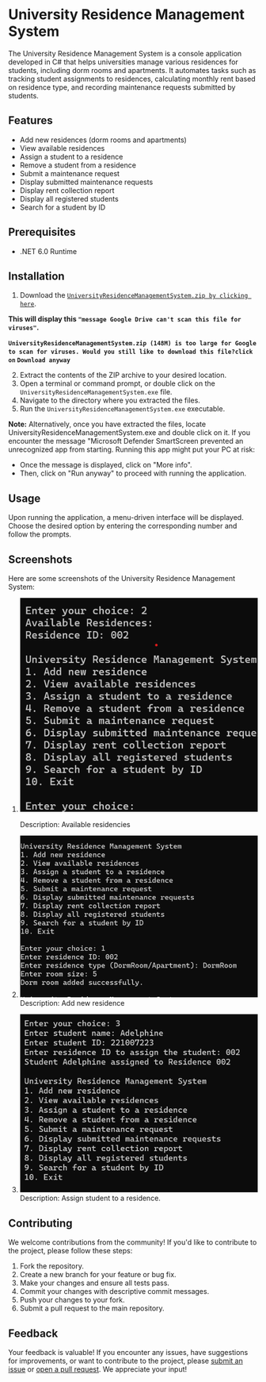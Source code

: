 # University Residence Management System

The University Residence Management System is a console application developed in C# that helps universities manage various residences for students, including dorm rooms and apartments. It automates tasks such as tracking student assignments to residences, calculating monthly rent based on residence type, and recording maintenance requests submitted by students.

## Features

- Add new residences (dorm rooms and apartments)
- View available residences
- Assign a student to a residence
- Remove a student from a residence
- Submit a maintenance request
- Display submitted maintenance requests
- Display rent collection report
- Display all registered students
- Search for a student by ID

## Prerequisites

- .NET 6.0 Runtime

## Installation

1. Download the [`UniversityResidenceManagementSystem.zip by clicking here`](https://drive.usercontent.google.com/download?id=1ri-WsNk24beGhg41ZVK9cAQlCe8zoYdX&export=download&authuser=5&confirm=t&uuid=98dd5f55-0cd8-4841-95b3-40380dc3e187&at=APZUnTXmuhLOxGQRZ81SoNg0K3fh:1713967627485).

**This will display this `"message Google Drive can't scan this file for viruses"`.**

**`UniversityResidenceManagementSystem.zip (148M) is too large for Google to scan for viruses. Would you still like to download this file?click on` `Download anyway`**


2. Extract the contents of the ZIP archive to your desired location.
3. Open a terminal or command prompt, or double click on the `UniversityResidenceManagementSystem.exe` file.
4. Navigate to the directory where you extracted the files.
5. Run the `UniversityResidenceManagementSystem.exe` executable.

**Note:** Alternatively, once you have extracted the files, locate UniversityResidenceManagementSystem.exe and double click on it. If you encounter the message "Microsoft Defender SmartScreen prevented an unrecognized app from starting. Running this app might put your PC at risk:
   - Once the message is displayed, click on "More info".
   - Then, click on "Run anyway" to proceed with running the application.


## Usage

Upon running the application, a menu-driven interface will be displayed. Choose the desired option by entering the corresponding number and follow the prompts.

## Screenshots

Here are some screenshots of the University Residence Management System:

1. ![Screenshot 1](https://github.com/Byukusenge3/Uni-Residence-MS/blob/master/Screenshoots/Screenshot%202024-04-24%20155028.png)

   Description: Available residencies

2. ![Screenshot 2](https://github.com/Byukusenge3/Uni-Residence-MS/blob/master/Screenshoots/Screenshot%202024-04-24%20155118.png)
   Description: Add new residence

3. ![Screenshot 3](https://github.com/Byukusenge3/Uni-Residence-MS/blob/master/Screenshoots/Screenshot%202024-04-24%20155408.png)
   Description: Assign student to a residence.

## Contributing

We welcome contributions from the community! If you'd like to contribute to the project, please follow these steps:

1. Fork the repository.
2. Create a new branch for your feature or bug fix.
3. Make your changes and ensure all tests pass.
4. Commit your changes with descriptive commit messages.
5. Push your changes to your fork.
6. Submit a pull request to the main repository.

## Feedback

Your feedback is valuable! If you encounter any issues, have suggestions for improvements, or want to contribute to the project, please [submit an issue](https://github.com/Byukusenge3/Uni-Residence-MS/issues) or [open a pull request](https://github.com/Byukusenge3/Uni-Residence-MS/pulls). We appreciate your input!

